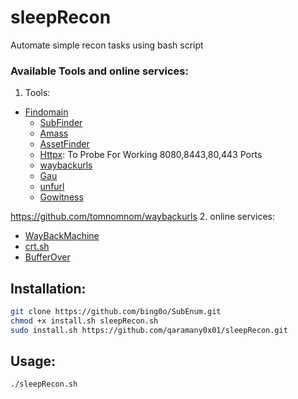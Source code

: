 # sleepRecon
Automate simple recon tasks using bash script 
### Available Tools and online services:
1. Tools:
  - [Findomain](https://github.com/Edu4rdSHL/findomain)
	- [SubFinder](https://github.com/projectdiscovery/subfinder)
	- [Amass](https://github.com/OWASP/Amass)
	- [AssetFinder](https://github.com/tomnomnom/assetfinder)
	- [Httpx](https://github.com/projectdiscovery/httpx): To Probe For Working 8080,8443,80,443 Ports
	- [waybackurls](https://github.com/tomnomnom/waybackurls)
	- [Gau](https://github.com/lc/gau)
	- [unfurl](https://github.com/tomnomnom/unfurl)
	- [Gowitness](https://github.com/sensepost/gowitness)


https://github.com/tomnomnom/waybackurls
2. online services:
  - [WayBackMachine](http://web.archive.org/)
  - [crt.sh](https://crt.sh/)
  - [BufferOver](https://dns.bufferover.run/)

## Installation:
```bash
git clone https://github.com/bing0o/SubEnum.git
chmod +x install.sh sleepRecon.sh
sudo install.sh https://github.com/qaramany0x01/sleepRecon.git
```

## Usage:
```bash
./sleepRecon.sh
```
